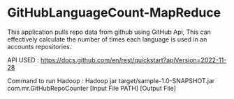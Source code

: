 # GitHubLanguageCount-MapReduce
This application pulls repo data from github using GitHub Api, This can effectively calculate the number of times each language is used 
in an accounts repositories.

API USED : https://docs.github.com/en/rest/quickstart?apiVersion=2022-11-28

Command to run Hadoop : Hadoop jar target/sample-1.0-SNAPSHOT.jar com.mr.GitHubRepoCounter [Input File PATH] [Output File]
